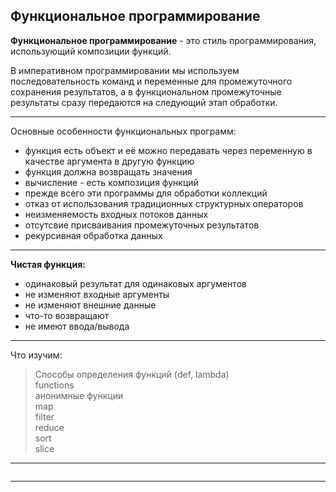 ## Функциональное программирование  

**Функциональное программирование** - это стиль программирования, использующий композиции функций.  

В императивном программировании мы используем последовательность команд и переменные для промежуточного сохранения результатов, а в функциональном промежуточные результаты сразу передаются на следующий этап обработки.

---  

Основные особенности функциональных программ:  
* функция есть объект и её можно передавать через переменную в качестве аргумента в другую функцию  
* функция должна возвращать значения  
* вычисление - есть композиция функций  
* прежде всего эти программы для обработки коллекций  
* отказ от использования традиционных структурных операторов  
* неизменяемость входных потоков данных  
* отсутсвие присваивания промежуточных результатов  
* рекурсивная обработка данных  

--- 

**Чистая функция:**  
- одинаковый результат для одинаковых аргументов  
- не изменяют входные аргументы  
- не изменяют внешние данные  
- что-то возвращают  
- не имеют ввода/вывода  

---  

Что изучим:
> Способы определения функций (def, lambda)  
> functions  
> анонимные функции  
> map  
> filter  
> reduce  
> sort  
> slice  
>  
>  

---  

```

```

---  

